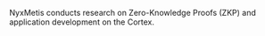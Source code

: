 NyxMetis conducts research on Zero-Knowledge Proofs (ZKP) and application development on the Cortex.
